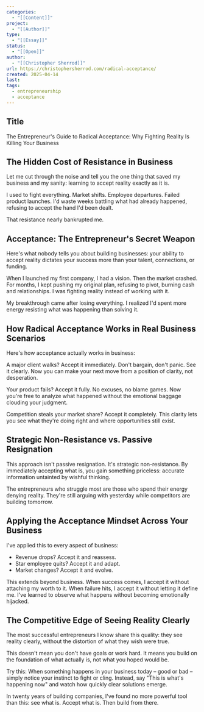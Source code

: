 ```yaml
---
categories:
  - "[[Content]]"
project:
  - "[[Author]]"
type:
  - "[[Essay]]"
status:
  - "[[Open]]"
author:
  - "[[Christopher Sherrod]]"
url: https://christophersherrod.com/radical-acceptance/
created: 2025-04-14
last:
tags:
  - entrepreneurship
  - acceptance
---
```

## Title
The Entrepreneur's Guide to Radical Acceptance: Why Fighting Reality Is Killing Your Business

## The Hidden Cost of Resistance in Business

Let me cut through the noise and tell you the one thing that saved my business and my sanity: learning to accept reality exactly as it is.

I used to fight everything. Market shifts. Employee departures. Failed product launches. I'd waste weeks battling what had already happened, refusing to accept the hand I'd been dealt.

That resistance nearly bankrupted me.

## Acceptance: The Entrepreneur's Secret Weapon

Here's what nobody tells you about building businesses: your ability to accept reality dictates your success more than your talent, connections, or funding.

When I launched my first company, I had a vision. Then the market crashed. For months, I kept pushing my original plan, refusing to pivot, burning cash and relationships. I was fighting reality instead of working with it.

My breakthrough came after losing everything. I realized I'd spent more energy resisting what was happening than solving it.

## How Radical Acceptance Works in Real Business Scenarios

Here's how acceptance actually works in business:

A major client walks? Accept it immediately. Don't bargain, don't panic. See it clearly. Now you can make your next move from a position of clarity, not desperation.

Your product fails? Accept it fully. No excuses, no blame games. Now you're free to analyze what happened without the emotional baggage clouding your judgment.

Competition steals your market share? Accept it completely. This clarity lets you see what they're doing right and where opportunities still exist.

## Strategic Non-Resistance vs. Passive Resignation

This approach isn't passive resignation. It's strategic non-resistance. By immediately accepting what is, you gain something priceless: accurate information untainted by wishful thinking.

The entrepreneurs who struggle most are those who spend their energy denying reality. They're still arguing with yesterday while competitors are building tomorrow.

## Applying the Acceptance Mindset Across Your Business

I've applied this to every aspect of business:
- Revenue drops? Accept it and reassess.
- Star employee quits? Accept it and adapt.
- Market changes? Accept it and evolve.

This extends beyond business. When success comes, I accept it without attaching my worth to it. When failure hits, I accept it without letting it define me. I've learned to observe what happens without becoming emotionally hijacked.

## The Competitive Edge of Seeing Reality Clearly

The most successful entrepreneurs I know share this quality: they see reality clearly, without the distortion of what they wish were true.

This doesn't mean you don't have goals or work hard. It means you build on the foundation of what actually is, not what you hoped would be.

Try this: When something happens in your business today – good or bad – simply notice your instinct to fight or cling. Instead, say "This is what's happening now" and watch how quickly clear solutions emerge.

In twenty years of building companies, I've found no more powerful tool than this: see what is. Accept what is. Then build from there.